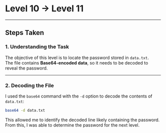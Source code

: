 # Level 10 → Level 11

---

## Steps Taken

### 1. Understanding the Task
The objective of this level is to locate the password stored in `data.txt`.  
The file contains **Base64-encoded data**, so it needs to be decoded to reveal the password.

---

### 2. Decoding the File
I used the `base64` command with the `-d` option to decode the contents of `data.txt`:

```bash
base64 -d data.txt
```

This allowed me to identify the decoded line likely containing the password.  
From this, I was able to determine the password for the next level.

